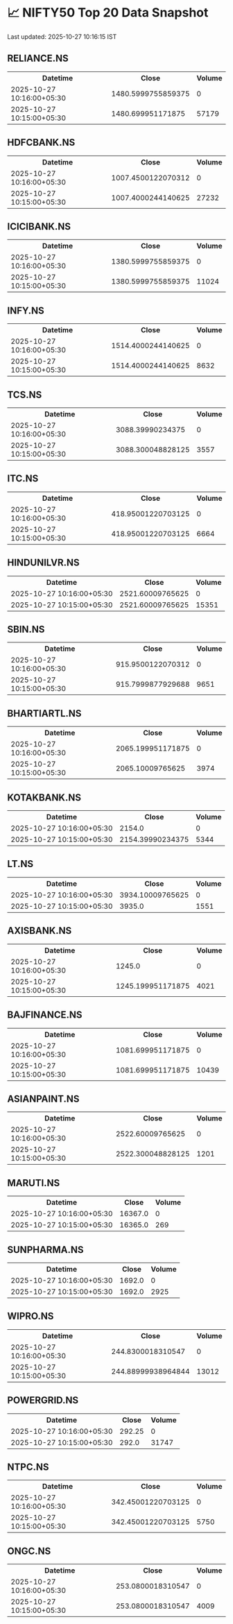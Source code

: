 # 📈 NIFTY50 Top 20 Data Snapshot

Last updated: 2025-10-27 10:16:15 IST

## RELIANCE.NS

<table>
  <tr><th>Datetime</th><th>Close</th><th>Volume</th></tr>
  <tr><td>2025-10-27 10:16:00+05:30</td><td>1480.5999755859375</td><td>0</td></tr>
  <tr><td>2025-10-27 10:15:00+05:30</td><td>1480.699951171875</td><td>57179</td></tr>
</table>

## HDFCBANK.NS

<table>
  <tr><th>Datetime</th><th>Close</th><th>Volume</th></tr>
  <tr><td>2025-10-27 10:16:00+05:30</td><td>1007.4500122070312</td><td>0</td></tr>
  <tr><td>2025-10-27 10:15:00+05:30</td><td>1007.4000244140625</td><td>27232</td></tr>
</table>

## ICICIBANK.NS

<table>
  <tr><th>Datetime</th><th>Close</th><th>Volume</th></tr>
  <tr><td>2025-10-27 10:16:00+05:30</td><td>1380.5999755859375</td><td>0</td></tr>
  <tr><td>2025-10-27 10:15:00+05:30</td><td>1380.5999755859375</td><td>11024</td></tr>
</table>

## INFY.NS

<table>
  <tr><th>Datetime</th><th>Close</th><th>Volume</th></tr>
  <tr><td>2025-10-27 10:16:00+05:30</td><td>1514.4000244140625</td><td>0</td></tr>
  <tr><td>2025-10-27 10:15:00+05:30</td><td>1514.4000244140625</td><td>8632</td></tr>
</table>

## TCS.NS

<table>
  <tr><th>Datetime</th><th>Close</th><th>Volume</th></tr>
  <tr><td>2025-10-27 10:16:00+05:30</td><td>3088.39990234375</td><td>0</td></tr>
  <tr><td>2025-10-27 10:15:00+05:30</td><td>3088.300048828125</td><td>3557</td></tr>
</table>

## ITC.NS

<table>
  <tr><th>Datetime</th><th>Close</th><th>Volume</th></tr>
  <tr><td>2025-10-27 10:16:00+05:30</td><td>418.95001220703125</td><td>0</td></tr>
  <tr><td>2025-10-27 10:15:00+05:30</td><td>418.95001220703125</td><td>6664</td></tr>
</table>

## HINDUNILVR.NS

<table>
  <tr><th>Datetime</th><th>Close</th><th>Volume</th></tr>
  <tr><td>2025-10-27 10:16:00+05:30</td><td>2521.60009765625</td><td>0</td></tr>
  <tr><td>2025-10-27 10:15:00+05:30</td><td>2521.60009765625</td><td>15351</td></tr>
</table>

## SBIN.NS

<table>
  <tr><th>Datetime</th><th>Close</th><th>Volume</th></tr>
  <tr><td>2025-10-27 10:16:00+05:30</td><td>915.9500122070312</td><td>0</td></tr>
  <tr><td>2025-10-27 10:15:00+05:30</td><td>915.7999877929688</td><td>9651</td></tr>
</table>

## BHARTIARTL.NS

<table>
  <tr><th>Datetime</th><th>Close</th><th>Volume</th></tr>
  <tr><td>2025-10-27 10:16:00+05:30</td><td>2065.199951171875</td><td>0</td></tr>
  <tr><td>2025-10-27 10:15:00+05:30</td><td>2065.10009765625</td><td>3974</td></tr>
</table>

## KOTAKBANK.NS

<table>
  <tr><th>Datetime</th><th>Close</th><th>Volume</th></tr>
  <tr><td>2025-10-27 10:16:00+05:30</td><td>2154.0</td><td>0</td></tr>
  <tr><td>2025-10-27 10:15:00+05:30</td><td>2154.39990234375</td><td>5344</td></tr>
</table>

## LT.NS

<table>
  <tr><th>Datetime</th><th>Close</th><th>Volume</th></tr>
  <tr><td>2025-10-27 10:16:00+05:30</td><td>3934.10009765625</td><td>0</td></tr>
  <tr><td>2025-10-27 10:15:00+05:30</td><td>3935.0</td><td>1551</td></tr>
</table>

## AXISBANK.NS

<table>
  <tr><th>Datetime</th><th>Close</th><th>Volume</th></tr>
  <tr><td>2025-10-27 10:16:00+05:30</td><td>1245.0</td><td>0</td></tr>
  <tr><td>2025-10-27 10:15:00+05:30</td><td>1245.199951171875</td><td>4021</td></tr>
</table>

## BAJFINANCE.NS

<table>
  <tr><th>Datetime</th><th>Close</th><th>Volume</th></tr>
  <tr><td>2025-10-27 10:16:00+05:30</td><td>1081.699951171875</td><td>0</td></tr>
  <tr><td>2025-10-27 10:15:00+05:30</td><td>1081.699951171875</td><td>10439</td></tr>
</table>

## ASIANPAINT.NS

<table>
  <tr><th>Datetime</th><th>Close</th><th>Volume</th></tr>
  <tr><td>2025-10-27 10:16:00+05:30</td><td>2522.60009765625</td><td>0</td></tr>
  <tr><td>2025-10-27 10:15:00+05:30</td><td>2522.300048828125</td><td>1201</td></tr>
</table>

## MARUTI.NS

<table>
  <tr><th>Datetime</th><th>Close</th><th>Volume</th></tr>
  <tr><td>2025-10-27 10:16:00+05:30</td><td>16367.0</td><td>0</td></tr>
  <tr><td>2025-10-27 10:15:00+05:30</td><td>16365.0</td><td>269</td></tr>
</table>

## SUNPHARMA.NS

<table>
  <tr><th>Datetime</th><th>Close</th><th>Volume</th></tr>
  <tr><td>2025-10-27 10:16:00+05:30</td><td>1692.0</td><td>0</td></tr>
  <tr><td>2025-10-27 10:15:00+05:30</td><td>1692.0</td><td>2925</td></tr>
</table>

## WIPRO.NS

<table>
  <tr><th>Datetime</th><th>Close</th><th>Volume</th></tr>
  <tr><td>2025-10-27 10:16:00+05:30</td><td>244.8300018310547</td><td>0</td></tr>
  <tr><td>2025-10-27 10:15:00+05:30</td><td>244.88999938964844</td><td>13012</td></tr>
</table>

## POWERGRID.NS

<table>
  <tr><th>Datetime</th><th>Close</th><th>Volume</th></tr>
  <tr><td>2025-10-27 10:16:00+05:30</td><td>292.25</td><td>0</td></tr>
  <tr><td>2025-10-27 10:15:00+05:30</td><td>292.0</td><td>31747</td></tr>
</table>

## NTPC.NS

<table>
  <tr><th>Datetime</th><th>Close</th><th>Volume</th></tr>
  <tr><td>2025-10-27 10:16:00+05:30</td><td>342.45001220703125</td><td>0</td></tr>
  <tr><td>2025-10-27 10:15:00+05:30</td><td>342.45001220703125</td><td>5750</td></tr>
</table>

## ONGC.NS

<table>
  <tr><th>Datetime</th><th>Close</th><th>Volume</th></tr>
  <tr><td>2025-10-27 10:16:00+05:30</td><td>253.0800018310547</td><td>0</td></tr>
  <tr><td>2025-10-27 10:15:00+05:30</td><td>253.0800018310547</td><td>4009</td></tr>
</table>

